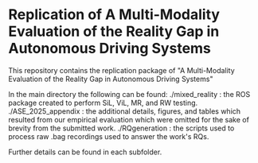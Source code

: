 # Replication of A Multi-Modality Evaluation of the Reality Gap in Autonomous Driving Systems

This repository contains the replication package of "A Multi-Modality
Evaluation of the Reality Gap in Autonomous Driving Systems"

In the main directory the following can be found:
./mixed_reality : the ROS package created to perform SiL, ViL, MR, and RW testing.
./ASE_2025_appendix : the additional details, figures, and tables which resulted from our empirical evaluation which were omitted for the sake of brevity from the submitted work.
./RQgeneration : the scripts used to process raw .bag recordings used to answer the work's RQs.

Further details can be found in each subfolder.
